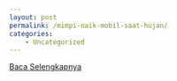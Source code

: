 ```yaml
---
layout: post
permalink: /mimpi-naik-mobil-saat-hujan/
categories:
    - Uncategorized
---
```


[Baca Selengkapnya](/01)